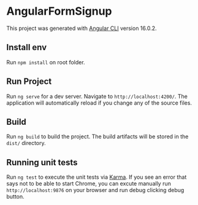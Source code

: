 # AngularFormSignup

This project was generated with [Angular CLI](https://github.com/angular/angular-cli) version 16.0.2.

## Install env

Run `npm install` on root folder.

## Run Project

Run `ng serve` for a dev server. Navigate to `http://localhost:4200/`. The application will automatically reload if you change any of the source files.

## Build

Run `ng build` to build the project. The build artifacts will be stored in the `dist/` directory.

## Running unit tests

Run `ng test` to execute the unit tests via [Karma](https://karma-runner.github.io).
If you see an error that says not to be able to start Chrome, you can excute manually run `http://localhost:9876` on your browser and run debug clicking debug button.